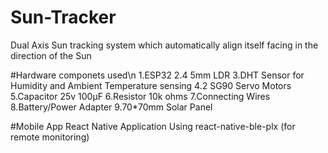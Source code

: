 # Sun-Tracker
Dual Axis Sun tracking system which automatically align itself facing in the direction of the Sun

#Hardware componets used\n
1.ESP32
2.4 5mm LDR
3.DHT Sensor for Humidity and Ambient Temperature sensing
4.2 SG90 Servo Motors
5.Capacitor 25v 100µF
6.Resistor 10k ohms
7.Connecting Wires
8.Battery/Power Adapter
9.70*70mm Solar Panel

#Mobile App
React Native Application Using react-native-ble-plx (for remote monitoring)

